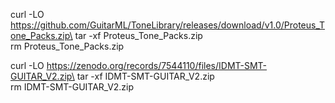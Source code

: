 




curl -LO https://github.com/GuitarML/ToneLibrary/releases/download/v1.0/Proteus_Tone_Packs.zip\
tar -xf Proteus_Tone_Packs.zip\
rm Proteus_Tone_Packs.zip

curl -LO https://zenodo.org/records/7544110/files/IDMT-SMT-GUITAR_V2.zip\
tar -xf IDMT-SMT-GUITAR_V2.zip\
rm IDMT-SMT-GUITAR_V2.zip


